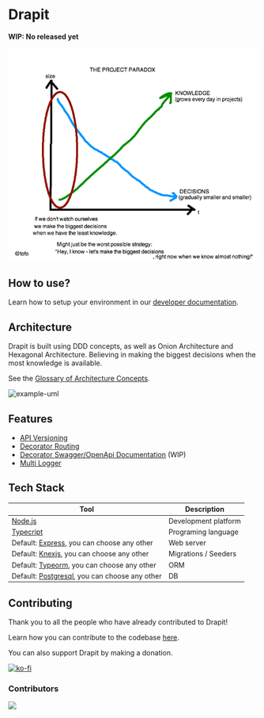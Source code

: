 
# Drapit

**WIP: No released yet**

<a href="https://twitter.com/tofo/status/512666251055742977">

  ![project-paradox](./docs/images/project-paradox.png)
</a>

## How to use?

Learn how to setup your environment in our [developer documentation](DEVELOPER.md).

## Architecture

Drapit is built using DDD concepts, as well as Onion Architecture and Hexagonal Architecture. Believing in making the biggest decisions when the most knowledge is available.

See the [Glossary of Architecture Concepts](./docs/ARCHITECTURE_CONCEPT_GLOSSARY.md).

![example-uml](http://www.plantuml.com/plantuml/proxy?cache=no&src=https://raw.githubusercontent.com/drapit/drapit/main/docs/diagrams/components.puml)

## Features

- [API Versioning](./docs/features/API_VERSIONING.md)
- [Decorator Routing](./docs/features/DECORATOR_ROUTING.md)
- [Decorator Swagger/OpenApi Documentation](./docs/features/DECORATOR_OPENAPI_DOCUMENTATION.md) (WIP)
- [Multi Logger](./docs/features/MULTI_LOGGER.md) 

## Tech Stack

| Tool | Description |
|--|--|
| [Node.js](https://nodejs.org/) | Development platform |
| [Typecript](https://www.typescriptlang.org/) | Programing language |
| Default: [Express](https://expressjs.com/), you can choose any other | Web server |
| Default: [Knexjs](https://knexjs.org/), you can choose any other | Migrations / Seeders |
| Default: [Typeorm](https://typeorm.io/), you can choose any other | ORM |
| Default: [Postgresql](https://www.postgresql.org/), you can choose any other | DB |

## Contributing

Thank you to all the people who have already contributed to Drapit!

Learn how you can contribute to the codebase [here](./CONTRIBUTING.md).

You can also support Drapit by making a donation.

[![ko-fi](https://ko-fi.com/img/githubbutton_sm.svg)](https://ko-fi.com/M4M85NS85)

### Contributors

<a href="https://github.com/drapit/drapit/graphs/contributors">
  <a href="https://github.com/ModestoFiguereo" >
    <img src="https://github.com/ModestoFiguereo.png?size=35">
  </a>
</a>
